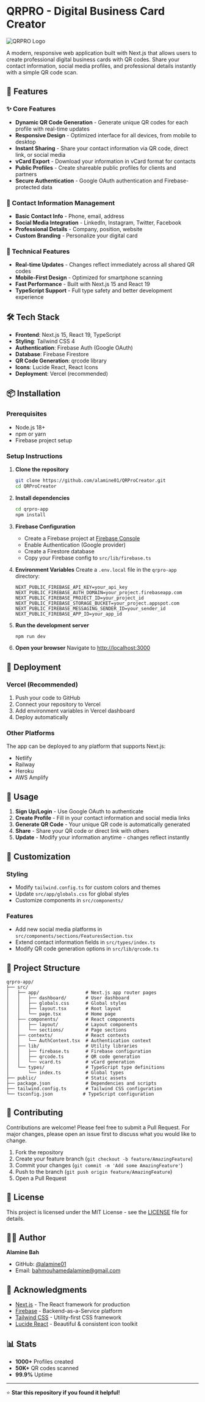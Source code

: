 # QRPRO - Digital Business Card Creator

![QRPRO Logo](https://img.shields.io/badge/QRPRO-Digital%20Business%20Card-blue?style=for-the-badge&logo=qr-code)

A modern, responsive web application built with Next.js that allows users to create professional digital business cards with QR codes. Share your contact information, social media profiles, and professional details instantly with a simple QR code scan.

## 🚀 Features

### ✨ Core Features
- **Dynamic QR Code Generation** - Generate unique QR codes for each profile with real-time updates
- **Responsive Design** - Optimized interface for all devices, from mobile to desktop
- **Instant Sharing** - Share your contact information via QR code, direct link, or social media
- **vCard Export** - Download your information in vCard format for contacts
- **Public Profiles** - Create shareable public profiles for clients and partners
- **Secure Authentication** - Google OAuth authentication and Firebase-protected data

### 📱 Contact Information Management
- **Basic Contact Info** - Phone, email, address
- **Social Media Integration** - LinkedIn, Instagram, Twitter, Facebook
- **Professional Details** - Company, position, website
- **Custom Branding** - Personalize your digital card

### 🔧 Technical Features
- **Real-time Updates** - Changes reflect immediately across all shared QR codes
- **Mobile-First Design** - Optimized for smartphone scanning
- **Fast Performance** - Built with Next.js 15 and React 19
- **TypeScript Support** - Full type safety and better development experience

## 🛠️ Tech Stack

- **Frontend**: Next.js 15, React 19, TypeScript
- **Styling**: Tailwind CSS 4
- **Authentication**: Firebase Auth (Google OAuth)
- **Database**: Firebase Firestore
- **QR Code Generation**: qrcode library
- **Icons**: Lucide React, React Icons
- **Deployment**: Vercel (recommended)

## 📦 Installation

### Prerequisites
- Node.js 18+ 
- npm or yarn
- Firebase project setup

### Setup Instructions

1. **Clone the repository**
   ```bash
   git clone https://github.com/alamine01/QRProCreator.git
   cd QRProCreator
   ```

2. **Install dependencies**
   ```bash
   cd qrpro-app
   npm install
   ```

3. **Firebase Configuration**
   - Create a Firebase project at [Firebase Console](https://console.firebase.google.com/)
   - Enable Authentication (Google provider)
   - Create a Firestore database
   - Copy your Firebase config to `src/lib/firebase.ts`

4. **Environment Variables**
   Create a `.env.local` file in the `qrpro-app` directory:
   ```env
   NEXT_PUBLIC_FIREBASE_API_KEY=your_api_key
   NEXT_PUBLIC_FIREBASE_AUTH_DOMAIN=your_project.firebaseapp.com
   NEXT_PUBLIC_FIREBASE_PROJECT_ID=your_project_id
   NEXT_PUBLIC_FIREBASE_STORAGE_BUCKET=your_project.appspot.com
   NEXT_PUBLIC_FIREBASE_MESSAGING_SENDER_ID=your_sender_id
   NEXT_PUBLIC_FIREBASE_APP_ID=your_app_id
   ```

5. **Run the development server**
   ```bash
   npm run dev
   ```

6. **Open your browser**
   Navigate to [http://localhost:3000](http://localhost:3000)

## 🚀 Deployment

### Vercel (Recommended)
1. Push your code to GitHub
2. Connect your repository to Vercel
3. Add environment variables in Vercel dashboard
4. Deploy automatically

### Other Platforms
The app can be deployed to any platform that supports Next.js:
- Netlify
- Railway
- Heroku
- AWS Amplify

## 📱 Usage

1. **Sign Up/Login** - Use Google OAuth to authenticate
2. **Create Profile** - Fill in your contact information and social media links
3. **Generate QR Code** - Your unique QR code is automatically generated
4. **Share** - Share your QR code or direct link with others
5. **Update** - Modify your information anytime - changes reflect instantly

## 🎨 Customization

### Styling
- Modify `tailwind.config.ts` for custom colors and themes
- Update `src/app/globals.css` for global styles
- Customize components in `src/components/`

### Features
- Add new social media platforms in `src/components/sections/FeaturesSection.tsx`
- Extend contact information fields in `src/types/index.ts`
- Modify QR code generation options in `src/lib/qrcode.ts`

## 📁 Project Structure

```
qrpro-app/
├── src/
│   ├── app/                 # Next.js app router pages
│   │   ├── dashboard/       # User dashboard
│   │   ├── globals.css      # Global styles
│   │   ├── layout.tsx       # Root layout
│   │   └── page.tsx         # Home page
│   ├── components/          # React components
│   │   ├── layout/          # Layout components
│   │   └── sections/        # Page sections
│   ├── contexts/            # React contexts
│   │   └── AuthContext.tsx  # Authentication context
│   ├── lib/                 # Utility libraries
│   │   ├── firebase.ts      # Firebase configuration
│   │   ├── qrcode.ts        # QR code generation
│   │   └── vcard.ts         # vCard generation
│   └── types/               # TypeScript type definitions
│       └── index.ts         # Global types
├── public/                  # Static assets
├── package.json             # Dependencies and scripts
├── tailwind.config.ts       # Tailwind CSS configuration
└── tsconfig.json           # TypeScript configuration
```

## 🤝 Contributing

Contributions are welcome! Please feel free to submit a Pull Request. For major changes, please open an issue first to discuss what you would like to change.

1. Fork the repository
2. Create your feature branch (`git checkout -b feature/AmazingFeature`)
3. Commit your changes (`git commit -m 'Add some AmazingFeature'`)
4. Push to the branch (`git push origin feature/AmazingFeature`)
5. Open a Pull Request

## 📄 License

This project is licensed under the MIT License - see the [LICENSE](LICENSE) file for details.

## 👨‍💻 Author

**Alamine Bah**
- GitHub: [@alamine01](https://github.com/alamine01)
- Email: bahmouhamedalamine@gmail.com

## 🙏 Acknowledgments

- [Next.js](https://nextjs.org/) - The React framework for production
- [Firebase](https://firebase.google.com/) - Backend-as-a-Service platform
- [Tailwind CSS](https://tailwindcss.com/) - Utility-first CSS framework
- [Lucide React](https://lucide.dev/) - Beautiful & consistent icon toolkit

## 📊 Stats

- **1000+** Profiles created
- **50K+** QR codes scanned
- **99.9%** Uptime

---

⭐ **Star this repository if you found it helpful!**
